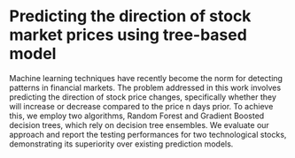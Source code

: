 # Predicting the direction of stock market prices using tree-based model

Machine learning techniques have recently become the norm for detecting patterns in financial markets.
The problem addressed in this work involves predicting the direction of stock price changes, specifically whether they will increase or decrease compared to the price n days prior.
To achieve this, we employ two algorithms, Random Forest and Gradient Boosted decision trees, which rely on decision tree ensembles. 
We evaluate our approach and report the testing performances for two technological stocks, demonstrating its superiority over existing prediction models.